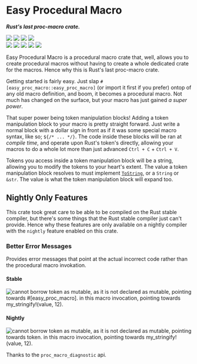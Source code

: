 Easy Procedural Macro
=====================
_**Rust's last proc-macro crate.**_

![](https://img.shields.io/crates/d/easy_proc_macro?style=for-the-badge) ![](https://img.shields.io/tokei/lines/github/danii/easy_proc_macro?style=for-the-badge) ![](https://img.shields.io/crates/v/easy_proc_macro?label=version&style=for-the-badge) ![](https://img.shields.io/badge/compiler%20version-stable_1.45.0-007EC6?style=for-the-badge)
<br>
[![](https://img.shields.io/badge/crates.io-E6B14C?style=for-the-badge&logo=rust&logoColor=000000)](https://crates.io/crates/easy_proc_macro) [![](https://img.shields.io/badge/lib.rs-282A36?style=for-the-badge&logo=rust)](https://lib.rs/crates/easy_proc_macro) [![](https://img.shields.io/badge/github.com-24292E?style=for-the-badge&logo=github)](https://github.com/danii/easy_proc_macro) [![](https://img.shields.io/badge/sponsor_me-FF69B4?style=for-the-badge&logo=github%20sponsors&logoColor=FFFFFF)](https://github.com/sponsors/danii) [![](https://img.shields.io/badge/telegram_group-26A5E4?style=for-the-badge&logo=telegram)](https://t.me/danii_hangout)

<!--![](https://img.shields.io/badge/dynamic/json?label=total%20size&query=%24.versions%5B%3A1%5D.crate_size&suffix=%20bytes&url=https%3A%2F%2Fcrates.io%2Fapi%2Fv1%2Fcrates%2Feasy_proc_macro?cacheSeconds=86400&style=for-the-badge)-->

Easy Procedural Macro is a procedural macro crate that, well, allows you to create procedural macros without having to create a whole dedicated crate for the macros. Hence why this is Rust's last proc-macro crate.

Getting started is fairly easy. Just slap `#[easy_proc_macro::easy_proc_macro]` (or import it first if you prefer) ontop of any old macro definition, and boom, it becomes a procedural macro. Not much has changed on the surface, but your macro has just gained _a super power_.

That super power being token manipulation blocks! Adding a token manipulation block to your macro is pretty straight forward. Just write a normal block with a dollar sign in front as if it was some special macro syntax, like so; `${/* ... */}`. The code inside these blocks will be ran at _compile time_, and operate upon Rust's token's directly, allowing your macros to do a whole lot more than just advanced `Ctrl + C` + `Ctrl + V`.

Tokens you access inside a token manipulation block will be a string, allowing you to modify the tokens to your heart's extent. The value a token manipulation block resolves to must implement [`ToString`], or a `String` or `&str`. The value is what the token manipulation block will expand too.

Nightly Only Features
---------------------
This crate took great care to be able to be compiled on the Rust stable compiler, but there's some things that the Rust stable compiler just can't provide. Hence why these features are only available on a nightly compiler with the `nightly` feature enabled on this crate.

### Better Error Messages
Provides error messages that point at the actual incorrect code rather than the procedural macro invokation.

#### Stable
![cannot borrow `token` as mutable, as it is not declared as mutable, pointing towards `#[easy_proc_macro]`. in this macro invocation, pointing towards `my_stringify!(value, 12)`.](https://love.catboys.space/he8PwZ9zcp.png)

#### Nightly
![cannot borrow `token` as mutable, as it is not declared as mutable, pointing towards `token`. in this macro invocation, pointing towards `my_stringify!(value, 12)`.](https://love.catboys.space/T1jfoVTVOb.png)

Thanks to the `proc_macro_diagnostic` api.

[`ToString`]: https://doc.rust-lang.org/std/string/trait.ToString.html
